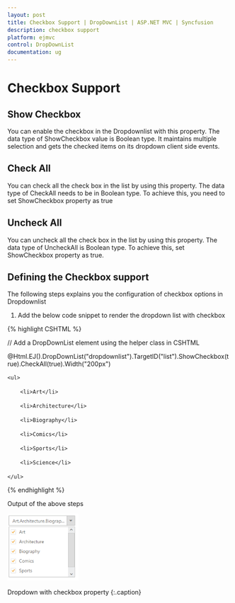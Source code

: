 ```yaml
---
layout: post
title: Checkbox Support | DropDownList | ASP.NET MVC | Syncfusion
description: checkbox support
platform: ejmvc
control: DropDownList
documentation: ug
---
```


# Checkbox Support

## Show Checkbox 

You can enable the checkbox in the Dropdownlist with this property. The data type of ShowCheckbox value is Boolean type. It maintains multiple selection and gets the checked items on its dropdown client side events.  

## Check All 

You can check all the check box in the list by using this property. The data type of CheckAll needs to be in Boolean type. To achieve this, you need to set ShowCheckbox property as true

## Uncheck All

You can uncheck all the check box in the list by using this property. The data type of UncheckAll is Boolean type. To achieve this, set ShowCheckbox property as true.

## Defining the Checkbox support

The following steps explains you the configuration of checkbox options in Dropdownlist

1. Add the below code snippet to render the dropdown list with checkbox



{% highlight CSHTML %}

// Add a DropDownList element using the helper class in CSHTML



@Html.EJ().DropDownList("dropdownlist").TargetID("list").ShowCheckbox(true).CheckAll(true).Width("200px")

<div id="list">

    <ul>

        <li>Art</li>

        <li>Architecture</li>

        <li>Biography</li>

        <li>Comics</li>

        <li>Sports</li>

        <li>Science</li>

    </ul>

</div>


{% endhighlight %}


Output of the above steps



![](Checkbox-Support_images/Checkbox-Support_img1.png)

Dropdown with checkbox property
{:.caption}  

